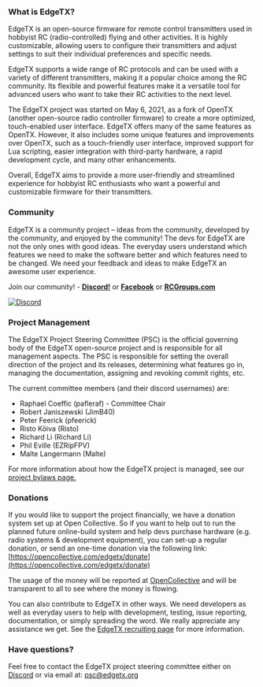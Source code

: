 
### What is EdgeTX?

EdgeTX is an open-source firmware for remote control transmitters used in hobbyist RC (radio-controlled) flying and other activities. It is highly customizable, allowing users to configure their transmitters and adjust settings to suit their individual preferences and specific needs.

EdgeTX supports a wide range of RC protocols and can be used with a variety of different transmitters, making it a popular choice among the RC community. Its flexible and powerful features make it a versatile tool for advanced users who want to take their RC activities to the next level.

The EdgeTX project was started on May 6, 2021, as a fork of OpenTX (another open-source radio controller firmware) to create a more optimized, touch-enabled user interface. EdgeTX offers many of the same features as OpenTX. However, it also includes some unique features and improvements over OpenTX, such as a touch-friendly user interface, improved support for Lua scripting, easier integration with third-party hardware, a rapid development cycle, and many other enhancements.

Overall, EdgeTX aims to provide a more user-friendly and streamlined experience for hobbyist RC enthusiasts who want a powerful and customizable firmware for their transmitters. 

### Community

EdgeTX is a community project – ideas from the community, developed by the community, and enjoyed by the community! The devs for EdgeTX are not the only ones with good ideas. The everyday users understand which features we need to make the software better and which features need to be changed. We need your feedback and ideas to make EdgeTX an awesome user experience.

Join our community! - **[Discord!](https://github.com/EdgeTX/edgetx.github.io/wiki/Community-Guidlines)** or **[Facebook](https://www.facebook.com/groups/edgetx)**  or **[RCGroups.com](https://www.rcgroups.com/forums/showthread.php?3916381-Official-EdgeTX-Discussion-Thread)**

[![Discord](https://img.shields.io/discord/839849772864503828.svg?label=&logo=discord&logoColor=ffffff&color=7389D8&labelColor=6A7EC2)](https://github.com/EdgeTX/edgetx.github.io/wiki/Community-Guidlines)

### Project Management

The EdgeTX Project Steering Committee (PSC) is the official governing body of the EdgeTX open-source project and is responsible for all management aspects. The PSC is responsible for setting the overall direction of the project and its releases, determining what features go in, managing the documentation, assigning and revoking commit rights, etc.

The current committee members (and their discord usernames) are:

- Raphael Coeffic (pafleraf) - Committee Chair
- Robert Janiszewski (JimB40)
- Peter Feerick (pfeerick)
- Risto Kõiva (Risto)
- Richard Li (Richard Li)
- Phil Eville (EZRipFPV)
- Malte Langermann (Malte)

For more information about how the EdgeTX project is managed, see our [project bylaws page.](bylaws.md)

### Donations

If you would like to support the project financially, we have a donation system set up at Open Collective. So if you want to help out to run the planned future online-build system and help devs purchase hardware (e.g. radio systems & development equipment), you can set-up a regular donation, or send an one-time donation via the following link: [https://opencollective.com/edgetx/donate](https://opencollective.com/edgetx/donate)

The usage of the money will be reported at [OpenCollective](https://opencollective.com/edgetx) and will be transparent to all to see where the money is flowing.

You can also contribute to EdgeTX in other ways. We need developers as well as everyday users to help with development, testing, issue reporting, documentation, or simply spreading the word. We really appreciate any assistance we get. See the [EdgeTX recruiting page](https://edgetx.org/recruiting) for more information.

### Have questions?

Feel free to contact the EdgeTX project steering committee either on [Discord](https://discord.gg/wF9wUKnZ6H) or via email at: psc@edgetx.org 


